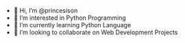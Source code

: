- 👋 Hi, I’m @princesison
- 👀 I’m interested in Python Programming
- 🌱 I’m currently learning Python Language
- 💞️ I’m looking to collaborate on Web Development Projects

<!---
princesison/princesison is a ✨ special ✨ repository because its `README.md` (this file) appears on your GitHub profile.
You can click the Preview link to take a look at your changes.
--->
